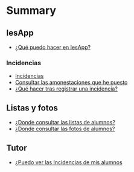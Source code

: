 # Summary

<!--
## Bases

* [Introduction](README.md)
-->
## IesApp
* [¿Qué puedo hacer en IesApp? ](iesapp.md)

### Incidencias
* [Incidencias](incidencias01.md)
* [Consultar las amonestaciones que he puesto](incidencias01.html#lista)
* [¿Qué hacer tras registrar una incidencia?](incidencias02.md)

## Listas y fotos

- [¿Donde consultar las listas de alumnos?](listas01.md)
- [¿Donde consultar las fotos de alumnos?](listas02.md)

## Tutor

<!--
- ¿Cómo puedo consultar los datos de mis alumnos?
- ¿Puedo imprimir el F-00049 de mi grupo?
-->
- [¿Puedo ver las Incidencias de mis alumnos](incidencias03.md)
